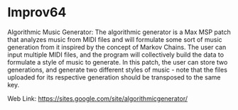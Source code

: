 Improv64
========

Algorithmic Music Generator: The algorithmic generator is a Max MSP patch that analyzes music from MIDI files and will formulate some sort of music generation from it inspired by the concept of Markov Chains. The user can input multiple MIDI files, and the program will collectively build the data to formulate a style of music to generate. In this patch, the user can store two generations, and generate two different styles of music - note that the files uploaded for its respective generation should be transposed to the same key. 



Web Link: https://sites.google.com/site/algorithmicgenerator/
